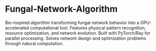 # Fungal-Network-Algorithm
Bio-inspired algorithm transforming fungal network behavior into a GPU-accelerated computational tool. Features physical pattern recognition, resource optimization, and network evolution. Built with PyTorch/Ray for parallel processing. Solves network design and optimization problems through natural computation.
